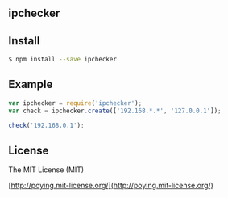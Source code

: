 ipchecker
---------

## Install

```bash
$ npm install --save ipchecker
```

## Example

```javascript
var ipchecker = require('ipchecker');
var check = ipchecker.create(['192.168.*.*', '127.0.0.1']);

check('192.168.0.1');
```

## License

The MIT License (MIT)

[http://poying.mit-license.org/](http://poying.mit-license.org/)
